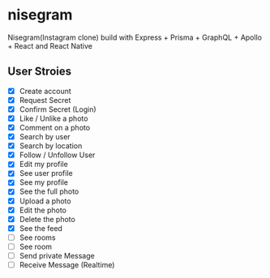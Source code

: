 # nisegram
Nisegram(Instagram clone) build with Express + Prisma + GraphQL + Apollo + React and React Native

## User Stroies

- [x] Create account
- [x] Request Secret
- [x] Confirm Secret (Login)
- [x] Like / Unlike a photo
- [x] Comment on a photo
- [x] Search by user
- [x] Search by location
- [x] Follow / Unfollow User
- [x] Edit my profile
- [x] See user profile
- [x] See my profile
- [x] See the full photo
- [x] Upload a photo
- [x] Edit the photo 
- [x] Delete the photo
- [x] See the feed
- [ ] See rooms
- [ ] See room
- [ ] Send private Message
- [ ] Receive Message (Realtime)